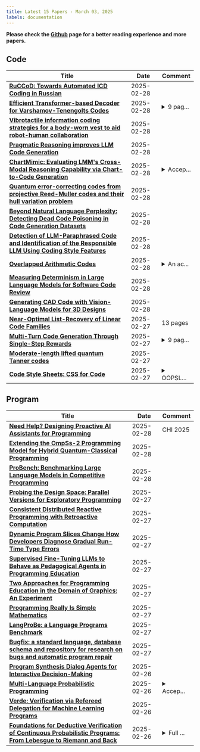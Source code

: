```yaml
---
title: Latest 15 Papers - March 03, 2025
labels: documentation
---
```

**Please check the [Github](https://github.com/zezhishao/MTS_Daily_ArXiv) page for a better reading experience and more papers.**

## Code
| **Title** | **Date** | **Comment** |
| --- | --- | --- |
| **[RuCCoD: Towards Automated ICD Coding in Russian](http://arxiv.org/abs/2502.21263v1)** | 2025-02-28 |  |
| **[Efficient Transformer-based Decoder for Varshamov-Tenengolts Codes](http://arxiv.org/abs/2502.21060v1)** | 2025-02-28 | <details><summary>9 pag...</summary><p>9 pages, 2 figures, 9 tables</p></details> |
| **[Vibrotactile information coding strategies for a body-worn vest to aid robot-human collaboration](http://arxiv.org/abs/2502.21056v1)** | 2025-02-28 |  |
| **[Pragmatic Reasoning improves LLM Code Generation](http://arxiv.org/abs/2502.15835v2)** | 2025-02-28 |  |
| **[ChartMimic: Evaluating LMM's Cross-Modal Reasoning Capability via Chart-to-Code Generation](http://arxiv.org/abs/2406.09961v2)** | 2025-02-28 | <details><summary>Accep...</summary><p>Accepted to ICLR 2025. Data and code are available at https://github.com/ChartMimic/ChartMimic</p></details> |
| **[Quantum error-correcting codes from projective Reed-Muller codes and their hull variation problem](http://arxiv.org/abs/2312.15308v4)** | 2025-02-28 |  |
| **[Beyond Natural Language Perplexity: Detecting Dead Code Poisoning in Code Generation Datasets](http://arxiv.org/abs/2502.20246v2)** | 2025-02-28 |  |
| **[Detection of LLM-Paraphrased Code and Identification of the Responsible LLM Using Coding Style Features](http://arxiv.org/abs/2502.17749v2)** | 2025-02-28 |  |
| **[Overlapped Arithmetic Codes](http://arxiv.org/abs/2502.20781v1)** | 2025-02-28 | <details><summary>An ac...</summary><p>An accompanying software package is available on https://github.com/fy79/NOW-FTCIT. This work was supported by the National Science Foundation of China under Grant 62350069 and Grant 62141101. arXiv admin note: text overlap with arXiv:2309.04309</p></details> |
| **[Measuring Determinism in Large Language Models for Software Code Review](http://arxiv.org/abs/2502.20747v1)** | 2025-02-28 |  |
| **[Generating CAD Code with Vision-Language Models for 3D Designs](http://arxiv.org/abs/2410.05340v2)** | 2025-02-28 |  |
| **[Near-Optimal List-Recovery of Linear Code Families](http://arxiv.org/abs/2502.13877v2)** | 2025-02-27 | 13 pages |
| **[Multi-Turn Code Generation Through Single-Step Rewards](http://arxiv.org/abs/2502.20380v1)** | 2025-02-27 | <details><summary>9 pag...</summary><p>9 pages (not including references or appendix); 6 figures (in main paper); (v1) preprint</p></details> |
| **[Moderate-length lifted quantum Tanner codes](http://arxiv.org/abs/2502.20297v1)** | 2025-02-27 |  |
| **[Code Style Sheets: CSS for Code](http://arxiv.org/abs/2502.09386v5)** | 2025-02-27 | <details><summary>OOPSL...</summary><p>OOPSLA 2025 Paper + Appendices</p></details> |

## Program
| **Title** | **Date** | **Comment** |
| --- | --- | --- |
| **[Need Help? Designing Proactive AI Assistants for Programming](http://arxiv.org/abs/2410.04596v2)** | 2025-02-28 | CHI 2025 |
| **[Extending the OmpSs-2 Programming Model for Hybrid Quantum-Classical Programming](http://arxiv.org/abs/2502.21104v1)** | 2025-02-28 |  |
| **[ProBench: Benchmarking Large Language Models in Competitive Programming](http://arxiv.org/abs/2502.20868v1)** | 2025-02-28 |  |
| **[Probing the Design Space: Parallel Versions for Exploratory Programming](http://arxiv.org/abs/2502.20535v1)** | 2025-02-27 |  |
| **[Consistent Distributed Reactive Programming with Retroactive Computation](http://arxiv.org/abs/2502.20534v1)** | 2025-02-27 |  |
| **[Dynamic Program Slices Change How Developers Diagnose Gradual Run-Time Type Errors](http://arxiv.org/abs/2502.20533v1)** | 2025-02-27 |  |
| **[Supervised Fine-Tuning LLMs to Behave as Pedagogical Agents in Programming Education](http://arxiv.org/abs/2502.20527v1)** | 2025-02-27 |  |
| **[Two Approaches for Programming Education in the Domain of Graphics: An Experiment](http://arxiv.org/abs/2502.20526v1)** | 2025-02-27 |  |
| **[Programming Really Is Simple Mathematics](http://arxiv.org/abs/2502.17149v3)** | 2025-02-27 |  |
| **[LangProBe: a Language Programs Benchmark](http://arxiv.org/abs/2502.20315v1)** | 2025-02-27 |  |
| **[Bugfix: a standard language, database schema and repository for research on bugs and automatic program repair](http://arxiv.org/abs/2502.15599v2)** | 2025-02-27 |  |
| **[Program Synthesis Dialog Agents for Interactive Decision-Making](http://arxiv.org/abs/2502.19610v1)** | 2025-02-26 |  |
| **[Multi-Language Probabilistic Programming](http://arxiv.org/abs/2502.19538v1)** | 2025-02-26 | <details><summary>Accep...</summary><p>Accepted for publication at OOPSLA 2025 (R1)</p></details> |
| **[Verde: Verification via Refereed Delegation for Machine Learning Programs](http://arxiv.org/abs/2502.19405v1)** | 2025-02-26 |  |
| **[Foundations for Deductive Verification of Continuous Probabilistic Programs: From Lebesgue to Riemann and Back](http://arxiv.org/abs/2502.19388v1)** | 2025-02-26 | <details><summary>Full ...</summary><p>Full version of OOPSLA 25 paper, 55 pages</p></details> |

